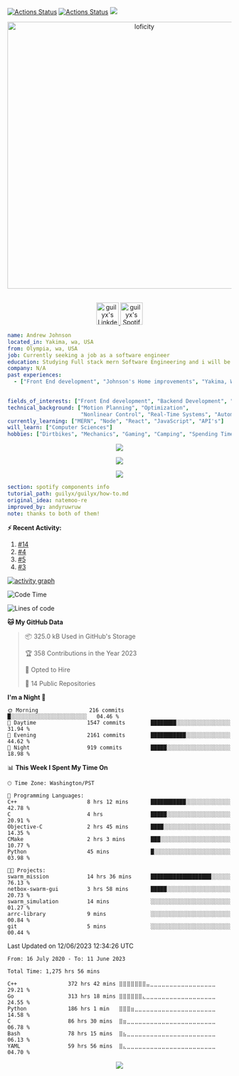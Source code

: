 [![Actions Status](https://github.com/guilyx/guilyx/workflows/wakatime-stats/badge.svg)](https://github.com/guilyx/guilyx/actions)
[![Actions Status](https://github.com/guilyx/guilyx/workflows/update-gh-activity/badge.svg)](https://github.com/guilyx/guilyx/actions)
![](https://visitor-badge.glitch.me/badge?page_id=guilyx.guilyx)

<p align="center">
<img alt="loficity" width="600px" src="https://github.com/HyunCafe/HyunCafe/raw/main/assests/loficity.gif"</img>
</p>

<p align="center">
<br/>
<a href="https://www.linkedin.com/in/erwinlejeune-lkn">
  <img alt="guilyx's LinkdeIN" width="50px" src="https://user-images.githubusercontent.com/43545812/144035037-0f415fc7-9f96-4517-a370-ccc6e78a714b.png" />
</a>
<a href="https://open.spotify.com/user/11147618695?si=zZFn6uAGRLyoU02lsG50GA">
  <img alt="guilyx's Spotify" width="50px" src="https://user-images.githubusercontent.com/43545812/144035120-1ad5169b-91c7-4078-bef9-6a82c733f373.png" />
</a>
<br>
</p>

```yaml
name: Andrew Johnson
located_in: Yakima, wa, USA
from: Olympia, wa, USA
job: Currently seeking a job as a software engineer
education: Studying Full stack mern Software Engineering and i will be purseing A BS in computer science.
company: N/A
past experiences: 
  - ["Front End development", "Johnson's Home improvements", "Yakima, Wa", "2023"]
 

fields_of_interests: ["Front End development", "Backend Development", "Full stack Engineering"]
technical_background: ["Motion Planning", "Optimization", 
                       "Nonlinear Control", "Real-Time Systems", "Automated Planning"]
currently_learning: ["MERN", "Node", "React", "JavaScript", "API's"]
will_learn: ["Computer Sciences"]
hobbies: ["Dirtbikes", "Mechanics", "Gaming", "Camping", "Spending Time with family"]
```

<p align="center">
  <img alig src="https://github-profile-trophy.vercel.app/?username=guilyx&column=6&rank=SSS,SS,S,AAA,AA,A,B,C" />
</p>

<p align="center">
  <a href="https://guilyx.vercel.app/api/now-playing">
    <img src="https://guilyx.vercel.app/api/now-playing">
  </a>
</p>

<p align="center">
  <img src="https://guilyx.vercel.app/api/top-played">
</p>
 
```yaml
section: spotify components info
tutorial_path: guilyx/guilyx/how-to.md
original_idea: natemoo-re
improved_by: andyruwruw
note: thanks to both of them!
```


**:zap: Recent Activity:**

<!--START_SECTION:activity-->
1. [#14](https://github.com/Johnson2017-stack/weather-app-react.git) 
2. [#4](https://github.com/Johnson2017-stack/johnsons-home-improvement.git)
3. [#5](https://github.com/Johnson2017-stack/andrew-johnson-portfolio.git)
4. [#3](https://github.com/Johnson2017-stack/skillspire-week1-homework.git)
<!--END_SECTION:activity-->

[![activity graph](https://activity-graph.herokuapp.com/graph?username=guilyx&custom_title=Erwin's%20activity%20graph&theme=github-light&hide_border=true)](https://github.com/ashutosh00710/github-readme-activity-graph)

<!--START_SECTION:waka-->
![Code Time](http://img.shields.io/badge/Code%20Time-1%2C275%20hrs%2056%20mins-blue)

![Lines of code](https://img.shields.io/badge/From%20Hello%20World%20I%27ve%20Written-74.3%20million%20lines%20of%20code-blue)

**🐱 My GitHub Data** 

> 📦 325.0 kB Used in GitHub's Storage 
 > 
> 🏆 358 Contributions in the Year 2023
 > 
> 💼 Opted to Hire
 > 
> 📜 14 Public Repositories 
 > 
**I'm a Night 🦉** 

```text
🌞 Morning                216 commits         █░░░░░░░░░░░░░░░░░░░░░░░░   04.46 % 
🌆 Daytime                1547 commits        ████████░░░░░░░░░░░░░░░░░   31.94 % 
🌃 Evening                2161 commits        ███████████░░░░░░░░░░░░░░   44.62 % 
🌙 Night                  919 commits         █████░░░░░░░░░░░░░░░░░░░░   18.98 % 
```


📊 **This Week I Spent My Time On** 

```text
🕑︎ Time Zone: Washington/PST

💬 Programming Languages: 
C++                      8 hrs 12 mins       ███████████░░░░░░░░░░░░░░   42.78 % 
C                        4 hrs               █████░░░░░░░░░░░░░░░░░░░░   20.91 % 
Objective-C              2 hrs 45 mins       ████░░░░░░░░░░░░░░░░░░░░░   14.35 % 
CMake                    2 hrs 3 mins        ███░░░░░░░░░░░░░░░░░░░░░░   10.77 % 
Python                   45 mins             █░░░░░░░░░░░░░░░░░░░░░░░░   03.98 % 

🐱‍💻 Projects: 
swarm_mission            14 hrs 36 mins      ███████████████████░░░░░░   76.13 % 
netbox-swarm-gui         3 hrs 58 mins       █████░░░░░░░░░░░░░░░░░░░░   20.73 % 
swarm_simulation         14 mins             ░░░░░░░░░░░░░░░░░░░░░░░░░   01.27 % 
arrc-library             9 mins              ░░░░░░░░░░░░░░░░░░░░░░░░░   00.84 % 
git                      5 mins              ░░░░░░░░░░░░░░░░░░░░░░░░░   00.44 % 
```


 Last Updated on 12/06/2023 12:34:26 UTC
<!--END_SECTION:waka-->

<!--START_SECTION:waka-simple-->

```text
From: 16 July 2020 - To: 11 June 2023

Total Time: 1,275 hrs 56 mins

C++                372 hrs 42 mins ⣿⣿⣿⣿⣿⣿⣿⣤⣀⣀⣀⣀⣀⣀⣀⣀⣀⣀⣀⣀⣀⣀⣀⣀⣀   29.21 %
Go                 313 hrs 18 mins ⣿⣿⣿⣿⣿⣿⣄⣀⣀⣀⣀⣀⣀⣀⣀⣀⣀⣀⣀⣀⣀⣀⣀⣀⣀   24.55 %
Python             186 hrs 1 min   ⣿⣿⣿⣶⣀⣀⣀⣀⣀⣀⣀⣀⣀⣀⣀⣀⣀⣀⣀⣀⣀⣀⣀⣀⣀   14.58 %
C                  86 hrs 30 mins  ⣿⣶⣀⣀⣀⣀⣀⣀⣀⣀⣀⣀⣀⣀⣀⣀⣀⣀⣀⣀⣀⣀⣀⣀⣀   06.78 %
Bash               78 hrs 15 mins  ⣿⣦⣀⣀⣀⣀⣀⣀⣀⣀⣀⣀⣀⣀⣀⣀⣀⣀⣀⣀⣀⣀⣀⣀⣀   06.13 %
YAML               59 hrs 56 mins  ⣿⣄⣀⣀⣀⣀⣀⣀⣀⣀⣀⣀⣀⣀⣀⣀⣀⣀⣀⣀⣀⣀⣀⣀⣀   04.70 %
```

<!--END_SECTION:waka-simple-->


<p align="center">
  <img src="https://capsule-render.vercel.app/api?type=waving&color=gradient&height=60&section=footer"/>
</p>
